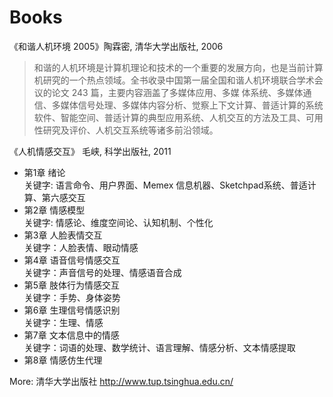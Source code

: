 # Books
《和谐人机环境 2005》陶霖密, 清华大学出版社, 2006
> 和谐的人机环境是计算机理论和技术的一个重要的发展方向，也是当前计算机研究的一个热点领域。全书收录中国第一届全国和谐人机环境联合学术会议的论文 243 篇，主要内容涵盖了多媒体应用、多媒  体系统、多媒体通信、多媒体信号处理、多媒体内容分析、觉察上下文计算、普适计算的系统软件、智能空间、普适计算的典型应用系统、人机交互的方法及工具、可用性研究及评价、人机交互系统等诸多前沿领域。

《人机情感交互》 毛峡, 科学出版社, 2011

* 第1章 绪论  
关键字: 语言命令、用户界面、Memex 信息机器、Sketchpad系统、普适计算、第六感交互
* 第2章 情感模型   
关键字: 情感论、维度空间论、认知机制、个性化
* 第3章 人脸表情交互   
关键字：人脸表情、眼动情感
* 第4章 语音信号情感交互  
关键字：声音信号的处理、情感语音合成
* 第5章 肢体行为情感交互   
关键字：手势、身体姿势
* 第6章 生理信号情感识别   
关键字：生理、情感
* 第7章 文本信息中的情感   
关键字：词语的处理、数学统计、语言理解、情感分析、文本情感提取
* 第8章 情感仿生代理  


More:
清华大学出版社 http://www.tup.tsinghua.edu.cn/
